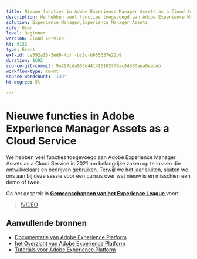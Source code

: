 ```yaml
---
title: Nieuwe functies in Adobe Experience Manager Assets as a Cloud Service
description: We hebben veel functies toegevoegd aan Adobe Experience Manager Assets as a Cloud Service in 2021 om belangrijke zaken op te lossen die ontwikkelaars en bedrijven gebruiken. Terwijl we het jaar sluiten, sluiten we ons aan bij deze sessie voor een cursus over wat nieuw is en misschien een demo of twee.
solution: Experience Manager,Experience Manager Assets
role: User
level: Beginner
version: Cloud Service
kt: 9152
type: Event
exl-id: ce592a15-3ed9-4bff-bc3c-b655037e22b9
duration: 1692
source-git-commit: 9a297cda953d4414131657f9ac84580aea0eabeb
workflow-type: tm+mt
source-wordcount: '139'
ht-degree: 5%

---
```


# Nieuwe functies in Adobe Experience Manager Assets as a Cloud Service

We hebben veel functies toegevoegd aan Adobe Experience Manager Assets as a Cloud Service in 2021 om belangrijke zaken op te lossen die ontwikkelaars en bedrijven gebruiken. Terwijl we het jaar sluiten, sluiten we ons aan bij deze sessie voor een cursus over wat nieuw is en misschien een demo of twee.

Ga het gesprek in **[Gemeenschappen van het Experience League ](https://adobe.ly/2XSAcg)** voort.

>[!VIDEO](https://video.tv.adobe.com/v/337574/?quality=12&learn=on&hidetitle=true)

## Aanvullende bronnen

- [ Documentatie van Adobe Experience Platform ](https://experienceleague.adobe.com/docs/experience-platform.html)
- [ het Overzicht van Adobe Experience Platform ](https://experienceleague.adobe.com/docs/experience-platform/landing/home.html)
- [Tutorials voor Adobe Experience Platform](https://experienceleague.adobe.com/docs/platform-learn/tutorials/overview.html?lang=nl)

